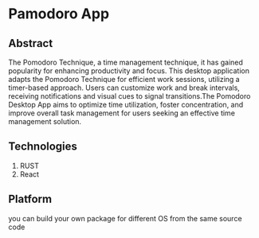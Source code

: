 # Pamodoro App

## Abstract

The Pomodoro Technique, a time management technique, it has gained popularity for enhancing productivity and focus. This desktop application adapts the Pomodoro Technique for efficient work sessions, utilizing a timer-based approach. Users can customize work and break intervals, receiving notifications and visual cues to signal transitions.The Pomodoro Desktop App aims to optimize time utilization, foster concentration, and improve overall task management for users seeking an effective time management solution.

## Technologies

1. RUST
2. React

## Platform

you can build your own package for different OS from the same source code

<!-- The app logs completed sessions, providing insights into work patterns and encouraging a balanced workflow. With a user-friendly interface and adjustable settings -->

